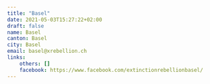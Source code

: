 ```yaml
---
title: "Basel"
date: 2021-05-03T15:27:22+02:00
draft: false
name: Basel
canton: Basel
city: Basel
email: basel@xrebellion.ch
links:
    others: []
    facebook: https://www.facebook.com/extinctionrebellionbasel/
---
```


